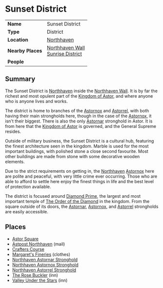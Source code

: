 # Sunset District

|||
| --- | --- |
| **Name** | Sunset District | place.4
| **Type** | District |
| **Location** | [Northhaven](../cities/northhaven.md) |
| **Nearby Places** | [Northhaven Wall](../../structures/northhaven-wall.md)<br>[Sunrise District](sunrise-district.md) |
| **People** | |

## Summary

The Sunset District is [Northhaven](../cities/northhaven.md) inside the [Northhaven Wall](../../structures/northhaven-wall.md). It is by far the richest and most opulent part of the [Kingdom of Astor](../../../civilisations/kingdom-of-astor/kingdom-of-astor.md), and where anyone who is anyone lives and works.

The district is home to branches of the [Astornox](../../../organisations/government/astornox/astornox.md) and [Astorrel](../../../organisations/government/astorrel/astorrel.md), with both having their main strongholds here, though in the case of the [Astornox](../../../organisations/government/astornox/astornox.md), it isn't their biggest. There is also the only [Astornar](../../../organisations/government/astornar.md) stronghold in Astor. It is from here that the [Kingdom of Astor](../../../civilisations/kingdom-of-astor/kingdom-of-astor.md) is governed, and the General Supreme resides.

Outside of military business, the Sunset District is a cultural hub, featuring the finest architecture seen in the kingdom. Marble is used for the most important buildings, with polished stone a close second favourite. Most other buildings are made from stone with some decorative wooden elements.

Due to the strict requirements on getting in, the [Northhaven](../cities/northhaven.md) [Astornox](../../../organisations/government/astornox/astornox.md) here are polite and peaceful, with very little crime ever occurring. Those who are able to afford to settle here enjoy the finest things in life and the best level of protection available.

The district is focused around [Diamond Prime](../../buildings/temples/diamond-prime.md), the largest and most important temple of [The Order of the Diamond](../../../organisations/the-order-of-the-diamond.md) in the kingdom. From the square outside of its doors, the [Astornar](../../../organisations/government/astornar.md), [Astornox](../../../organisations/government/astornox/astornox.md), and [Astorrel](../../../organisations/government/astorrel/astorrel.md) strongholds are easily accessible.

## Places

- [Astor Square](../../structures/astor-square.md)
- [Astpost Northhaven](../../buildings/shops/astpost-northhaven.md) (mail)
- [Crafters Course](../streets/crafters-course.md)
- [Margaret's Fineries](../../buildings/shops/margarets-fineries.md) (clothes)
- [Northhaven Astornar Stronghold](../strongholds/northhaven-astornar-stronghold.md)
- [Northhaven Astornox Stronghold](../strongholds/northhaven-astornox-stronghold.md)
- [Northhaven Astorrel Stronghold](../strongholds/northhaven-astorrel-stronghold.md)
- [The Rose Buckler](../../buildings/inns-taverns/the-rose-buckler.md) (inn)
- [Valley Under the Stars](../../buildings/inns-taverns/valley-under-the-stars.md) (inn)
